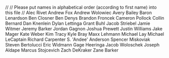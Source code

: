//
// Please put names in alphabetical order (according to first name) into this file
//
Alec Rivet
Andrew Fox
Andrew Wolowiec
Avery Bailey
Baron Lenardson
Ben Closner
Ben Denys
Brandon Froncek
Cameron Pollock
Collin Bernard
Dan Knenlein
Dylan Lettinga
Grant Buhl
Jacob Striebel
Jamie Witmer
Jeremy Barker
Jordan Gagnon
Joshua Prewett
Justin Williams
Jake Mager
Kate Weber
Kim Tracy
Kyle Bray
Maxx Lehmann
Michael Lay
Michael LeCaptain
Richard Carpenter 
S. 'Andee' Anderson
Spencer Miskoviak
Steven Bertolucci
Eric Widmann
Gage Heeringa
Jacob Woloschek
Joseph Aldape
Marcus Stojcevich
Zach DeKraker
Zane Barker

